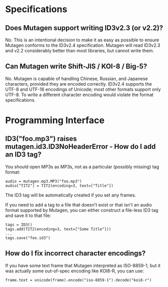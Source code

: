 # Specifications #

## Does Mutagen support writing ID3v2.3 (or v2.2)? ##

No. This is an intentional decision to make it as easy as possible to ensure Mutagen conforms to the ID3v2.4 specification. Mutagen will read ID3v2.3 and v2.2 considerably better than most libraries, but cannot write them.

## Can Mutagen write Shift-JIS / KOI-8 / Big-5? ##

No. Mutagen is capable of handling Chinese, Russian, and Japanese characters, provided they are encoded correctly. ID3v2.4 supports the UTF-8 and UTF-16 encodings of Unicode; most other formats support only UTF-8. To write a different character encoding would violate the format specifications.

# Programming Interface #

## ID3("foo.mp3") raises mutagen.id3.ID3NoHeaderError - How do I add an ID3 tag? ##

You should open MP3s as MP3s, not as a particular (possibly missing) tag format:
```
audio = mutagen.mp3.MP3("foo.mp3")
audio["TIT2"] = TIT2(encoding=3, text=["Title"])
```

The ID3 tag will be automatically created if you set any frames.

If you need to add a tag to a file that doesn't exist or that isn't an audio format supported by Mutagen, you can either construct a file-less ID3 tag and save it to that file:
```
tags = ID3()
tags.add(TIT2(encoding=3, text=["Some Title"]))
...
tags.save("foo.id3")
```

## How do I fix incorrect character encodings? ##

If you have some text frame that Mutagen interpreted as ISO-8859-1, but it was actually some out-of-spec encoding like KOI8-R, you can use:
```
frame.text = unicode(frame).encode("iso-8859-1").decode("koi8-r")
```